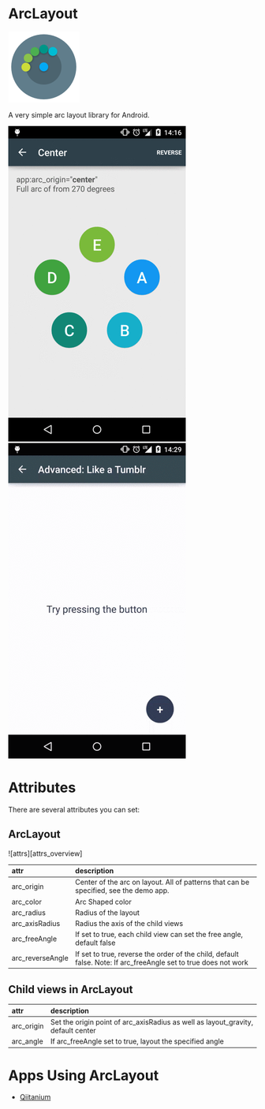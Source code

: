 # ArcLayout
![icon](https://github.com/836948082/ArcLayout/blob/master/image/icon.png)

A very simple arc layout library for Android.

![Arc Layout Demo1](https://github.com/836948082/ArcLayout/blob/master/image/demo1.gif) ![Arc Layout Demo2](https://github.com/836948082/ArcLayout/blob/master/image/demo2.gif)

# Attributes

There are several attributes you can set:

## ArcLayout

![attrs][attrs_overview]

| attr | description |
|:---|:---|
| arc_origin | Center of the arc on layout. All of patterns that can be specified, see the demo app.  |
| arc_color | Arc Shaped color |
| arc_radius | Radius of the layout |
| arc_axisRadius | Radius the axis of the child views |
| arc_freeAngle | If set to true, each child view can set the free angle, default false |
| arc_reverseAngle | If set to true, reverse the order of the child, default false. Note: If arc_freeAngle set to true does not work |


## Child views in ArcLayout

| attr | description |
|:---|:---|
| arc_origin | Set the origin point of arc_axisRadius as well as layout_gravity, default center |
| arc_angle | If arc_freeAngle set to true, layout the specified angle |


# Apps Using ArcLayout

* [Qiitanium](https://github.com/ogaclejapan/Qiitanium)
